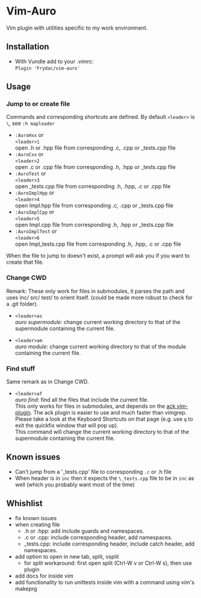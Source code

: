 # Vim-Auro

Vim plugin with utilities specific to my work environment.

## Installation
* With Vundle add to your .vimrc:  
`Plugin 'Frydac/vim-auro'`  


## Usage  
### Jump to or create file  
Commands and corresponding shortcuts are defined. 
By default `<leader>` is `\`, see `:h mapleader`
* `:AuroHxx` or  
  `<leader>1`  
  open .h or .hpp file from corresponding .c, .cpp or \_tests.cpp file
* `:AuroCxx` or  
  `<leader>2`  
  open .c or .cpp file from corresponding .h, .hpp or \_tests.cpp file
* `:AuroTest` or  
  `<leader>3`  
  open \_tests.cpp file from corresponding .h, .hpp, .c or .cpp file
* `:AuroImplHpp` or  
  `<leader>4`  
  open Impl.hpp file from corresponding .c, .cpp or \_tests.cpp file
* `:AuroImplCpp` or  
  `<leader>5`  
  open Impl.cpp file from corresponding .h, .hpp or \_tests.cpp file
* `:AuroImplTest` or  
  `<leader>6`  
  open Impl\_tests.cpp file from corresponding .h, .hpp, .c or .cpp file

When the file to jump to doesn't exist, a prompt will ask you if you want to create that file.

### Change CWD
  Remark: These only work for files in submodules, it parses the path and uses inc/ src/ test/ to orient itself. (could be made more robust to check for a .git folder).

* `<leader>as`  
  *auro supermodule*: change current working directory to that of the supermodule containing the current file.  

* `<leader>am`  
  *auro module*: change current working directory to that of the module containing the current file.  

### Find stuff
Same remark as in Change CWD.

* `<leader>af`  
  *auro find*: find all the files that include the current file.  
  This only works for files in submodules, and depends on the [ack vim-plugin][1]. The ack plugin is easier to use and much faster than
  vimgrep. Please take a look at the Keyboard Shortcuts on that page (e.g. use `q` to exit the quickfix window that will pop up).  
  This command will change the current working directory to that of the supermodule containing the current file.  
  
## Known issues
* Can't jump from a '\_tests.cpp' file to corresponding `.c` or .h file
* When header is in `inc` then it expects the `\_tests.cpp` file to be in `inc` as well (which you probably want most of the time)

## Whishlist
* fix known issues
* when creating file
  * .h or .hpp: add include guards and namespaces.
  * .c or .cpp: include corresponding header, add namespaces.
  * \_tests.cpp: include corresponding header, include catch header, add namespaces.
* add option to open in new tab, split, vsplit
  * for split workaround: first open split (Ctrl-W v or Ctrl-W s), then use plugin
* add docs for inside vim
* add functionality to run unittests inside vim with a command using vim's makeprg


[1]: https://github.com/mileszs/ack.vim 

